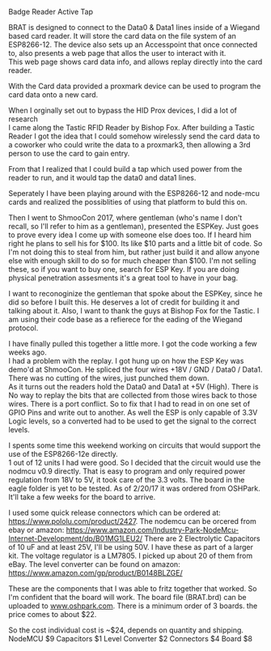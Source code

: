 Badge Reader Active  Tap

BRAT is designed to connect to the Data0 & Data1 lines inside of a Wiegand
based card reader.  It will store the card data on the file system of an ESP8266-12.  The device also sets up
an Accesspoint that once connected to, also presents a web page that allos the user to interact with it.  
This web page shows card data info, and allows replay directly into the card reader.  

With the Card data provided a proxmark device can be used to program the card data onto a new card.

When I orginally set out to bypass the HID Prox devices, I did a lot of research        
I came along the Tastic RFID Reader by Bishop Fox.  After building a Tastic Reader 
I got the idea that I could somehow wirelessly send the card data to a coworker who
could write the data to a proxmark3, then allowing a 3rd person to use the card to 
gain entry.

From that I realized that I could build a tap which used power from the reader to run,
and it would tap the data0 and data1 lines.  

Seperately I have been playing around with the ESP8266-12 and node-mcu cards and realized
the possiblities of using that platform to buld this on.

Then I went to ShmooCon 2017, where gentleman (who's name I don't recall, so I'll refer 
to him as a gentleman), presented the ESPKey.  Just goes to prove every idea I come up with
someone else does too.  If I heard him right he plans to sell his for $100.  Its like $10 parts
and a little bit of code.  So I'm not doing this to steal from him, but rather just build it and
allow anyone else with enough skill to do so for much cheaper than $100.  I'm not selling these,
so if you want to buy one, search for ESP Key.  If you are doing physical penetration assesments 
it's a great tool to have in your bag.

I want to reconoginize the gentleman that spoke about the ESPKey, since he did so before I built this.
He deserves a lot of credit for building it and talking about it.  Also, I want to thank the guys at
Bishop Fox for the Tastic.  I am using their code base as a refierece for the eading of the Wiegand 
protocol.

I have finally pulled this together a little more.  I got the code working a few weeks ago.  
I had a problem with the replay.  I got hung up on how the ESP Key was demo'd at ShmooCon.  He spliced the four
wires +18V / GND / Data0 / Data1.  There was no cutting of the wires, just punched them down.   
As it turns out the readers hold the Data0 and Data1 at +5V (High).
There is No way to replay the bits that are collected from those wires back to those wires.  There is a
port conflict.  So to fix that I had to read in on one set of GPIO Pins and write out to another.  As well
the ESP is only capable of 3.3V Logic levels, so a converted had to be used to get the signal to the correct
levels.

I spents some time this weekend working on circuits that would support the use of the ESP8266-12e directly.  
1 out of 12 units I had were good.  So I decided that the circuit would use the nodmcu v0.9 directly.  That
is easy to program and only required power regulation from 18V to 5V, it took care of the 3.3 volts.  The board
in the eagle folder is yet to be tested.  As of 2/20/17 it was ordered from OSHPark.  It'll take a few weeks for 
the board to arrive.

I used some quick release connectors which can be ordered at: https://www.pololu.com/product/2427.
The nodemcu can be orcered from ebay or amazon: https://www.amazon.com/Industry-Park-NodeMcu-Internet-Development/dp/B01MG1LEU2/
There are 2 Electrolytic Capacitors of 10 uF and at least 25V, I'll be using 50V. I have these as part of a larger kit.
The voltage regulator is a LM7805.  I picked up about 20 of them from eBay.
The level converter can be found on amazon: https://www.amazon.com/gp/product/B0148BLZGE/


These are the components that I was able to fritz together that worked.  So I'm confident that the board will work.
The board file (BRAT.brd) can be uploaded to www.oshpark.com.  There is a minimum order of 3 boards.  the price comes to about $22.

So the cost individual cost is ~$24, depends on quantity and shipping.
NodeMCU $9
Capacitors $1
Level Converter $2
Connectors $4
Board $8

